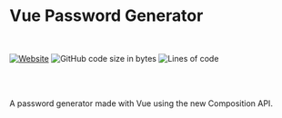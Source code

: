 # Vue Password Generator

<br/>

<a href="https://bunnythelifeguard.github.io/password-generator/"><img alt="Website" src="https://img.shields.io/website?url=https%3A%2F%2Fbunnythelifeguard.github.io%2Fpassword-generator%2F"></a> <img alt="GitHub code size in bytes" src="https://img.shields.io/github/languages/code-size/BunnyTheLifeguard/password-generator"> <img alt="Lines of code" src="https://img.shields.io/tokei/lines/github/BunnyTheLifeguard/password-generator">
 
<br/>
<br/>

A password generator made with Vue using the new Composition API.
